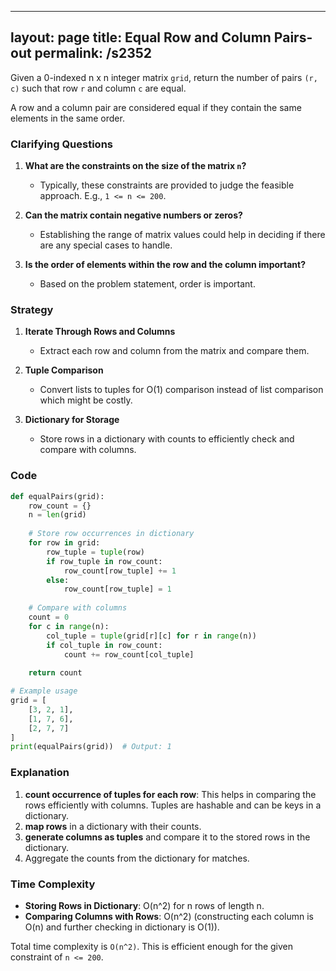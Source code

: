 
---
layout: page
title:  Equal Row and Column Pairs-out
permalink: /s2352
---
Given a 0-indexed n x n integer matrix `grid`, return the number of pairs `(r, c)` such that row `r` and column `c` are equal.

A row and a column pair are considered equal if they contain the same elements in the same order.

### Clarifying Questions
1. **What are the constraints on the size of the matrix `n`?**
   - Typically, these constraints are provided to judge the feasible approach. E.g., `1 <= n <= 200`.

2. **Can the matrix contain negative numbers or zeros?**
   - Establishing the range of matrix values could help in deciding if there are any special cases to handle.

3. **Is the order of elements within the row and the column important?**
   - Based on the problem statement, order is important.

### Strategy
1. **Iterate Through Rows and Columns**
   - Extract each row and column from the matrix and compare them.

2. **Tuple Comparison**
   - Convert lists to tuples for O(1) comparison instead of list comparison which might be costly.

3. **Dictionary for Storage**
   - Store rows in a dictionary with counts to efficiently check and compare with columns.

### Code

```python
def equalPairs(grid):
    row_count = {}
    n = len(grid)
    
    # Store row occurrences in dictionary
    for row in grid:
        row_tuple = tuple(row)
        if row_tuple in row_count:
            row_count[row_tuple] += 1
        else:
            row_count[row_tuple] = 1
    
    # Compare with columns
    count = 0
    for c in range(n):
        col_tuple = tuple(grid[r][c] for r in range(n))
        if col_tuple in row_count:
            count += row_count[col_tuple]
    
    return count

# Example usage
grid = [
    [3, 2, 1],
    [1, 7, 6],
    [2, 7, 7]
]
print(equalPairs(grid))  # Output: 1
```

### Explanation
1. **count occurrence of tuples for each row**: This helps in comparing the rows efficiently with columns. Tuples are hashable and can be keys in a dictionary.
2. **map rows** in a dictionary with their counts.
3. **generate columns as tuples** and compare it to the stored rows in the dictionary.
4. Aggregate the counts from the dictionary for matches.

### Time Complexity
- **Storing Rows in Dictionary**: O(n^2) for n rows of length n.
- **Comparing Columns with Rows**: O(n^2) (constructing each column is O(n) and further checking in dictionary is O(1)).

Total time complexity is `O(n^2)`. This is efficient enough for the given constraint of `n <= 200`.